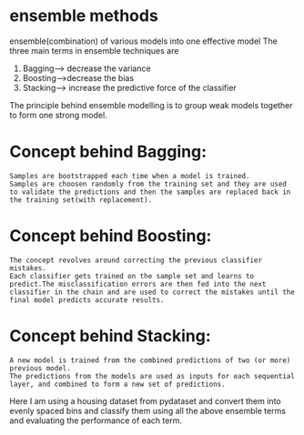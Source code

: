 # ensemble methods
 ensemble(combination) of various models into one effective model
The three main terms in ensemble techniques are
 1) Bagging--> decrease the variance
 2) Boosting-->decrease the bias
 3) Stacking--> increase the predictive force of the classifier

The principle behind ensemble modelling is to group weak models together to form one strong model.

# Concept behind Bagging:
	Samples are bootstrapped each time when a model is trained.
	Samples are choosen randomly from the training set and they are used to validate the predictions and then the samples are replaced back in the training set(with replacement).

# Concept behind Boosting:
	The concept revolves around correcting the previous classifier mistakes.
	Each classifier gets trained on the sample set and learns to predict.The misclassification errors are then fed into the next classifier in the chain and are used to correct the mistakes until the final model predicts accurate results.

# Concept behind Stacking:
	A new model is trained from the combined predictions of two (or more) previous model.
	The predictions from the models are used as inputs for each sequential layer, and combined to form a new set of predictions.
	
	



Here I am using a housing dataset from pydataset and convert them into evenly spaced bins and classify them using all the above ensemble terms and evaluating the performance of each term.







